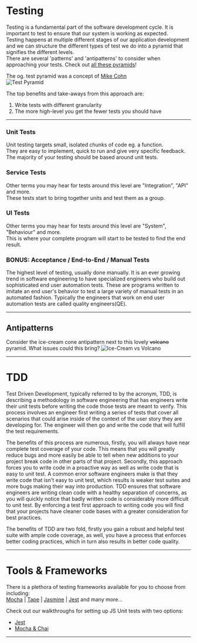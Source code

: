 # Testing
Testing is a fundamental part of the software development cycle. It is important to test to ensure that our system is working as expected. \
Testing happens at multiple different stages of our application development and we can structure the different types of test we do into a pyramid that signifies the different levels. \
There are several 'patterns' and 'antipatterns' to consider when approaching your tests. Check out [all these pyramids](http://www.testingreferences.com/here_be_pyramids.php)!

The og. test pyramid was a concept of [Mike Cohn](https://martinfowler.com/articles/practical-test-pyramid.html) \
![Test Pyramid](https://martinfowler.com/articles/practical-test-pyramid/testPyramid.png "Mike Cohn's Test Pyramid")

The top benefits and take-aways from this approach are:
1. Write tests with different granularity
2. The more high-level you get the fewer tests you should have

***

### Unit Tests
Unit testing targets small, isolated chunks of code eg. a function. \
They are easy to implement, quick to run and give very specific feedback. \
The majority of your testing should be based around unit tests.

### Service Tests
Other terms you may hear for tests around this level are "Integration", "API" and more. \
These tests start to bring together units and test them as a group.

### UI Tests
Other terms you may hear for tests around this level are "System", "Behaviour" and more. \
This is where your complete program will start to be tested to find the end result.

### BONUS: Acceptance / End-to-End / Manual Tests
The highest level of testing, usually done manually. It is an ever growing trend in software engineering to have specialized engineers who build out sophisticated end user automation tests. These are programs written to imitate an end user's behavior to test a large variety of manual tests in an automated fashion. Typically the engineers that work on end user automation tests are called quality engineers(QE).

***

## Antipatterns
Consider the ice-cream cone antipattern next to this lovely ~~volcano~~ pyramid. What issues could this bring?
![Ice-Cream vs Volcano](https://i.stack.imgur.com/uq7Gh.png)

***

# TDD

Test Driven Development, typically referred to by the acronym, TDD, is describing a methodology in software engineering that has engineers write their unit tests before writing the code those tests are meant to verify. This process involves an engineer first writing a series of tests that cover all scenarios that could arise inside of the context of the user story they are developing for. The engineer will then go and write the code that will fulfill the test requirements.

The benefits of this process are numerous, firstly, you will always have near complete test coverage of your code. This means that you will greatly reduce bugs and more easily be able to tell when new additions to your project break code in other parts of that project. Secondly, this approach forces you to write code in a proactive way as well as write code that is easy to unit test. A common error software engineers make is that they write code that isn't easy to unit test, which results is weaker test suites and more bugs making their way into production. TDD ensures that software engineers are writing clean code with a healthy separation of concerns, as you will quickly notice that badly written code is considerably more difficult to unit test. By enforcing a test first approach to writing code you will find that your projects have cleaner code bases with a greater consideration for best practices.

The benefits of TDD are two fold, firstly you gain a robust and helpful test suite with ample code coverage, as well, you have a process that enforces better coding practices, which in turn also results in better code quality. 



***

# Tools & Frameworks
There is a plethora of testing frameworks available for you to choose from including: \
[Mocha](https://mochajs.org/) | [Tape](https://github.com/substack/tape) | [Jasmine](https://jasmine.github.io/) | [Jest](https://jestjs.io/) and many more...

Check out our walkthroughs for setting up JS Unit tests with two options:
- [Jest](Unit_1/JS-Unit-Testing-with-Jest.md)
- [Mocha & Chai](Unit_1/JS-Unit-Testing-with-Mocha-and-Chai.md)



***
